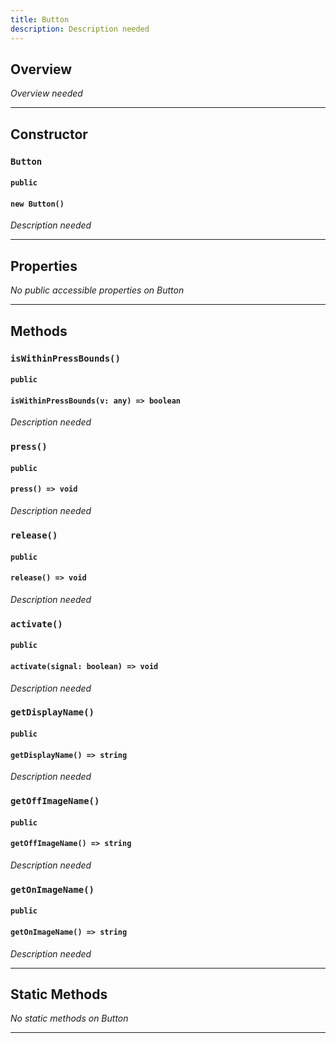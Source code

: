 ```yaml
---
title: Button
description: Description needed
---
```



## Overview
*Overview needed*

---


## Constructor

### `Button`
#### `public`
#### `new Button()`
*Description needed*

---


## Properties

*No public accessible properties on Button*

---


## Methods

### `isWithinPressBounds()`
#### `public`
#### `isWithinPressBounds(v: any) => boolean`
*Description needed*

### `press()`
#### `public`
#### `press() => void`
*Description needed*

### `release()`
#### `public`
#### `release() => void`
*Description needed*

### `activate()`
#### `public`
#### `activate(signal: boolean) => void`
*Description needed*

### `getDisplayName()`
#### `public`
#### `getDisplayName() => string`
*Description needed*

### `getOffImageName()`
#### `public`
#### `getOffImageName() => string`
*Description needed*

### `getOnImageName()`
#### `public`
#### `getOnImageName() => string`
*Description needed*

---


## Static Methods

*No static methods on Button*

---
